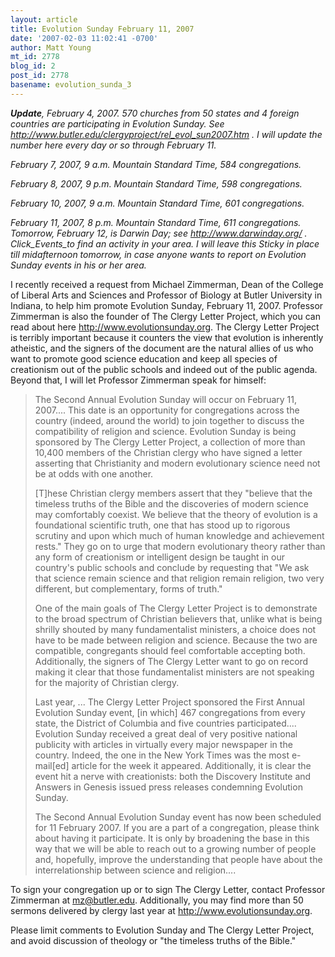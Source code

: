 ```yaml
---
layout: article
title: Evolution Sunday February 11, 2007
date: '2007-02-03 11:02:41 -0700'
author: Matt Young
mt_id: 2778
blog_id: 2
post_id: 2778
basename: evolution_sunda_3
---
```

_**Update**, February 4, 2007.  570 churches from 50 states and 4 foreign countries are participating in Evolution Sunday.  See http://www.butler.edu/clergyproject/rel_evol_sun2007.htm .  I will update the number here every day or so through February 11._

_February 7, 2007, 9 a.m. Mountain Standard Time, 584 congregations._

_February 8, 2007, 9 p.m. Mountain Standard Time, 598 congregations._

_February 10, 2007, 9 a.m. Mountain Standard Time, 601 congregations._

_February 11, 2007, 8 p.m. Mountain Standard Time, 611 congregations.  Tomorrow, February 12, is Darwin Day; see http://www.darwinday.org/ .  Click_Events_to find an activity in your area.  I will leave this Sticky in place till midafternoon tomorrow, in case anyone wants to report on Evolution Sunday events in his or her area._

I recently received a request from Michael Zimmerman, Dean of the College of Liberal Arts and Sciences and Professor of Biology at Butler University in Indiana, to help him promote Evolution Sunday, February 11, 2007.  Professor Zimmerman is also the founder of The Clergy Letter Project, which you can read about here http://www.evolutionsunday.org.  The Clergy Letter Project is terribly important because it counters the view that evolution is inherently atheistic, and the signers of the document are the natural allies of us who want to promote good science education and keep all species of creationism out of the public schools and indeed out of the public agenda.  Beyond that, I will let Professor Zimmerman speak for himself:

> The Second Annual Evolution Sunday will occur on February 11, 2007.... This date is an opportunity for congregations across the country (indeed, around the world) to join together to discuss the compatibility of religion and science. Evolution Sunday is being sponsored by The Clergy Letter Project, a collection of more than 10,400 members of the Christian clergy who have signed a letter asserting that Christianity and modern evolutionary science need not be at odds with one another.
> 
> \[T\]hese Christian clergy members assert that they "believe that the timeless truths of the Bible and the discoveries of modern science may comfortably coexist. We believe that the theory of evolution is a foundational scientific truth, one that has stood up to rigorous scrutiny and upon which much of human knowledge and achievement rests." They go on to urge that modern evolutionary theory rather than any form of creationism or intelligent design be taught in our country's public schools and conclude by requesting that "We ask that science remain science and that religion remain religion, two very different, but complementary, forms of truth."
> 
> One of the main goals of The Clergy Letter Project is to demonstrate to the broad spectrum of Christian believers that, unlike what is being shrilly shouted by many fundamentalist ministers, a choice does not have to be made between religion and science. Because the two are compatible, congregants should feel comfortable accepting both.  Additionally, the signers of The Clergy Letter want to go on record making it clear that those fundamentalist ministers are not speaking for the majority of Christian clergy.
> 
> Last year, ... The Clergy Letter Project sponsored the First Annual Evolution Sunday event, \[in which\] 467 congregations from every state, the District of Columbia and five countries participated....  Evolution Sunday received a great deal of very positive national publicity with articles in virtually every major newspaper in the country. Indeed, the one in the New York Times was the most e-mail\[ed\] article for the week it appeared. Additionally, it is clear the event hit a nerve with creationists: both the Discovery Institute and Answers in Genesis issued press releases condemning Evolution Sunday.
> 
> The Second Annual Evolution Sunday event has now been scheduled for 11 February 2007. If you are a part of a congregation, please think about having it participate. It is only by broadening the base in this way that we will be able to reach out to a growing number of people and, hopefully, improve the understanding that people have about the interrelationship between science and religion....

To sign your congregation up or to sign The Clergy Letter, contact Professor Zimmerman at mz@butler.edu.  Additionally, you may find more than 50 sermons delivered by clergy last year at http://www.evolutionsunday.org.

Please limit comments to Evolution Sunday and The Clergy Letter Project, and avoid discussion of theology or "the timeless truths of the Bible."
